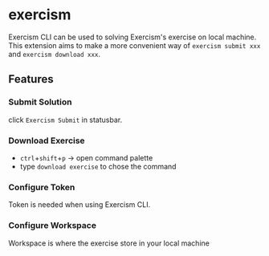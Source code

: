 # exercism

Exercism CLI can be used to solving Exercism's exercise on local machine. This extension aims to make a more convenient way of `exercism submit xxx` and `exercism download xxx`.

## Features

### Submit Solution

click `Exercism Submit` in statusbar.

### Download Exercise

- `ctrl`+`shift`+`p` -> open command palette
- type `download exercise` to chose the command

### Configure Token

Token is needed when using Exercism CLI.

### Configure Workspace

Workspace is where the exercise store in your local machine